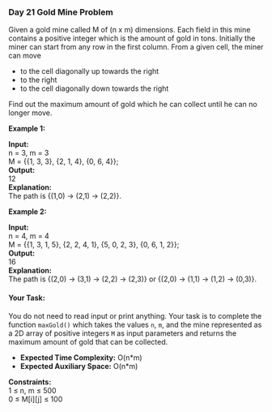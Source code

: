 ### Day 21 **Gold Mine Problem**

Given a gold mine called M of (n x m) dimensions. Each field in this mine contains a positive integer which is the amount of gold in tons. Initially the miner can start from any row in the first column. From a given cell, the miner can move

- to the cell diagonally up towards the right 
- to the right
- to the cell diagonally down towards the right

Find out the maximum amount of gold which he can collect until he can no longer move.

**Example 1:**

**Input:**  
n = 3, m = 3  
M = {{1, 3, 3},
     {2, 1, 4},
     {0, 6, 4}};  
**Output:**  
12  
**Explanation:**   
The path is {(1,0) -> (2,1) -> (2,2)}.

**Example 2:**

**Input:**  
n = 4, m = 4  
M = {{1, 3, 1, 5},
     {2, 2, 4, 1},
     {5, 0, 2, 3},
     {0, 6, 1, 2}};  
**Output:**  
16  
**Explanation:**   
The path is {(2,0) -> (3,1) -> (2,2) -> (2,3)} or {(2,0) -> (1,1) -> (1,2) -> (0,3)}.

#### Your Task:
You do not need to read input or print anything. Your task is to complete the function `maxGold()` which takes the values `n`, `m`, and the mine represented as a 2D array of positive integers `M` as input parameters and returns the maximum amount of gold that can be collected.

- **Expected Time Complexity:** O(n*m)
- **Expected Auxiliary Space:** O(n*m)

**Constraints:**  
1 ≤ n, m ≤ 500  
0 ≤ M[i][j] ≤ 100
